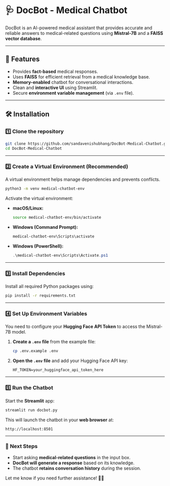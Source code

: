 # 🩺 DocBot - Medical Chatbot

DocBot is an AI-powered medical assistant that provides accurate and reliable answers to medical-related questions using **Mistral-7B** and a **FAISS vector database**.

---

## 🚀 Features
- Provides **fact-based** medical responses.
- Uses **FAISS** for efficient retrieval from a medical knowledge base.
- **Memory-enabled** chatbot for conversational interactions.
- Clean and **interactive UI** using Streamlit.
- Secure **environment variable management** (via `.env` file).

---

## 🛠 Installation

### 1️⃣ **Clone the repository**
```bash
git clone https://github.com/sandavenishubhang/DocBot-Medical-Chatbot.git
cd DocBot-Medical-Chatbot
```

---

### 2️⃣ **Create a Virtual Environment (Recommended)**
A virtual environment helps manage dependencies and prevents conflicts.

```bash
python3 -m venv medical-chatbot-env
```

Activate the virtual environment:
- **macOS/Linux:**
  ```bash
  source medical-chatbot-env/bin/activate
  ```
- **Windows (Command Prompt):**
  ```bash
  medical-chatbot-env\Scripts\activate
  ```
- **Windows (PowerShell):**
  ```powershell
  .\medical-chatbot-env\Scripts\Activate.ps1
  ```

---

### 3️⃣ **Install Dependencies**
Install all required Python packages using:
```bash
pip install -r requirements.txt
```

---

### 4️⃣ **Set Up Environment Variables**
You need to configure your **Hugging Face API Token** to access the Mistral-7B model.

1. **Create a `.env` file** from the example file:
   ```bash
   cp .env.example .env
   ```
2. **Open the `.env` file** and add your Hugging Face API key:
   ```
   HF_TOKEN=your_huggingface_api_token_here
   ```

---

### 5️⃣ **Run the Chatbot**
Start the **Streamlit** app:
```bash
streamlit run docbot.py
```

This will launch the chatbot in your **web browser** at:
```
http://localhost:8501
```

---

### 🎯 **Next Steps**
- Start asking **medical-related questions** in the input box.
- **DocBot will generate a response** based on its knowledge.
- The chatbot **retains conversation history** during the session.

Let me know if you need further assistance! 🚀😊

